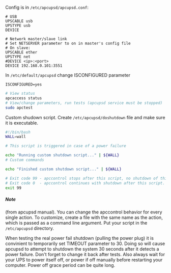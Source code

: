 Config is in `/etc/apcupsd/apcupsd.conf`:
```
# USB 
UPSCABLE usb
UPSTYPE usb
DEVICE

# Network master/slave link
# Set NETSERVER parameter to on in master's config file
# On slave:
UPSCABLE ether 
UPSTYPE net
#DEVICE <ip>:<port>
DEVICE 192.168.0.101:3551
```

In `/etc/default/apcupsd` change ISCONFIGURED parameter
```
ISCONFIGURED=yes
```

```bash
# View status
apcaccess status
# View/change parameters, run tests (apcupsd service must be stopped)
sudo apctest
```

Custom shudown script. Create `/etc/apcupsd/doshutdown` file and make sure it is executable.
```bash
#!/bin/bash
WALL=wall

# This script is triggered in case of a power failure

echo "Running custom shutdown script..." | ${WALL}
# Custom commands

echo "Finished custom shutdown script..." | ${WALL}

# Exit code 99 - apccontrol stops after this script, no shutdown of this host. For testing purposes.
# Exit code 0  - apccontrol continues with shutdown after this script.
exit 99
```
##### Note
(from apcupsd manual). You can change the apccontrol behavior for every single action. To customize, create a file with the same name as the action, which is passed as a command line argument. Put your script in the `/etc/apcupsd` directory.


When testing the real power fail shutdown (pulling the power plug) it is convinient to temporarily set TIMEOUT parameter to 30. Doing so will cause apcupsd to attempt to shutdown the system 30 seconds after it detects a power failure. Don't forget to change it back after tests. Also always wait for your UPS to power itself off, or power if off manually before restarting your computer. Power off grace period can be quite long.

